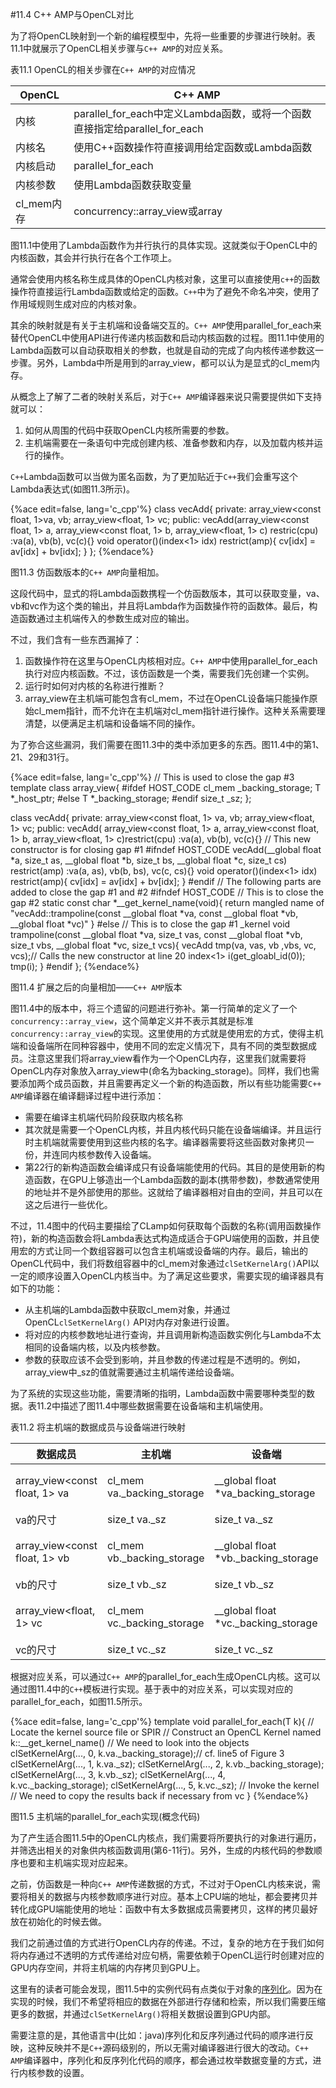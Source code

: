 #11.4 C++ AMP与OpenCL对比

为了将OpenCL映射到一个新的编程模型中，先将一些重要的步骤进行映射。表11.1中就展示了OpenCL相关步骤与`C++ AMP`的对应关系。

表11.1 OpenCL的相关步骤在`C++ AMP`的对应情况

OpenCL|C++ AMP
----|----
内核|parallel_for_each中定义Lambda函数，或将一个函数直接指定给parallel_for_each
内核名|使用C++函数操作符直接调用给定函数或Lambda函数
内核启动|parallel_for_each
内核参数|使用Lambda函数获取变量
cl_mem内存|concurrency::array_view或array

图11.1中使用了Lambda函数作为并行执行的具体实现。这就类似于OpenCL中的内核函数，其会并行执行在各个工作项上。

通常会使用内核名称生成具体的OpenCL内核对象，这里可以直接使用`c++`的函数操作符直接运行Lambda函数或给定的函数。`C++`中为了避免不命名冲突，使用了作用域规则生成对应的内核对象。

其余的映射就是有关于主机端和设备端交互的。`C++ AMP`使用parallel_for_each来替代OpenCL中使用API进行传递内核函数和启动内核函数的过程。图11.1中使用的Lambda函数可以自动获取相关的参数，也就是自动的完成了向内核传递参数这一步骤。另外，Lambda中所是用到的array_view，都可以认为是显式的cl_mem内存。

从概念上了解了二者的映射关系后，对于`C++ AMP`编译器来说只需要提供如下支持就可以：

1. 如何从周围的代码中获取OpenCL内核所需要的参数。
2. 主机端需要在一条语句中完成创建内核、准备参数和内存，以及加载内核并运行的操作。

`C++`Lambda函数可以当做为匿名函数，为了更加贴近于`C++`我们会重写这个Lambda表达式(如图11.3所示)。

{%ace edit=false, lang='c_cpp'%}
class vecAdd{
  private:
  	array_view<const float, 1>va, vb;
    array_view<float, 1> vc;
  public:
  	vecAdd(array_view<const float, 1> a,
    	array_view<const float, 1> b,
        array_view<float, 1> c) restric(cpu)
      :va(a), vb(b), vc(c){}
    void operator()(index<1> idx) restrict(amp){
      cv[idx] = av[idx] + bv[idx];
    }
};
{%endace%}

图11.3 仿函数版本的`C++ AMP`向量相加。

这段代码中，显式的将Lambda函数携程一个仿函数版本，其可以获取变量，va、vb和vc作为这个类的输出，并且将Lambda作为函数操作符的函数体。最后，构造函数通过主机端传入的参数生成对应的输出。

不过，我们含有一些东西漏掉了：

1. 函数操作符在这里与OpenCL内核相对应。`C++ AMP`中使用parallel_for_each执行对应内核函数。不过，该仿函数是一个类，需要我们先创建一个实例。
2. 运行时如何对内核的名称进行推断？
3. array_view在主机端可能包含有cl_mem，不过在OpenCL设备端只能操作原始cl_mem指针，而不允许在主机端对cl_mem指针进行操作。这种关系需要理清楚，以便满足主机端和设备端不同的操作。

为了弥合这些漏洞，我们需要在图11.3中的类中添加更多的东西。图11.4中的第1、21、29和31行。

{%ace edit=false, lang='c_cpp'%}
// This is used to close the gap #3
template<class T>
class array_view{
#ifdef HOST_CODE
  cl_mem _backing_storage;
  T *_host_ptr;
#else
  T *_backing_storage;
#endif
  size_t _sz;
};

class vecAdd{
private:
  array_view<const float, 1> va, vb;
  array_view<float, 1> vc;
public:
  vecAdd(
    array_view<const float, 1> a,
    array_view<const float, 1> b,
    array_view<float, 1> c)restrict(cpu)
   :va(a), vb(b), vc(c){}
  // This new constructor is for closing gap #1
#ifndef HOST_CODE
  vecAdd(__global float *a, size_t as, __global float *b, size_t bs, __global float *c, size_t cs) restrict(amp)
   :va(a, as), vb(b, bs), vc(c, cs){}
  void operator()(index<1> idx) restrict(amp){
    cv[idx] = av[idx] + bv[idx];
  }
#endif
  // The following parts are added to close the gap #1 and #2
#ifndef HOST_CODE
  // This is to close the gap #2
  static const char *__get_kernel_name(void){
    return mangled name of "vecAdd::trampoline(const __global float *va, const __global float *vb, __global float *vc)"
  }
#else // This is to close the gap #1
  _kernel void trampoline(const __global float *va, size_t vas,   const __global float *vb, size_t vbs, __global float *vc, size_t vcs){
    vecAdd tmp(va, vas, vb ,vbs, vc, vcs);// Calls the new constructor at line 20
    index<1> i(get_gloabl_id(0));
    tmp(i);
  }
#endif
};
{%endace%}

图11.4 扩展之后的向量相加——`C++ AMP`版本

图11.4中的版本中，将三个遗留的问题进行弥补。第一行简单的定义了一个`concurrency::array_view`，这个简单定义并不表示其就是标准`concurrency::array_view`的实现。这里使用的方式就是使用宏的方式，使得主机端和设备端所在同种容器中，使用不同的宏定义情况下，具有不同的类型数据成员。注意这里我们将array_view看作为一个OpenCL内存，这里我们就需要将OpenCL内存对象放入array_view中(命名为backing_storage)。同样，我们也需要添加两个成员函数，并且需要再定义一个新的构造函数，所以有些功能需要`C++ AMP`编译器在编译翻译过程中进行添加：

- 需要在编译主机端代码阶段获取内核名称
- 其次就是需要一个OpenCL内核，并且内核代码只能在设备端编译。并且运行时主机端就需要使用到这些内核的名字。编译器需要将这些函数对象拷贝一份，并连同内核参数传入设备端。
- 第22行的新构造函数会编译成只有设备端能使用的代码。其目的是使用新的构造函数，在GPU上够造出一个Lambda函数的副本(携带参数)，参数通常使用的地址并不是外部使用的那些。这就给了编译器相对自由的空间，并且可以在这之后进行一些优化。

不过，11.4图中的代码主要描绘了CLamp如何获取每个函数的名称(调用函数操作符)，新的构造函数会将Lambda表达式构造成适合于GPU端使用的函数，并且使用宏的方式让同一个数组容器可以包含主机端或设备端的内存。最后，输出的OpenCL代码中，我们将数组容器中的cl_mem对象通过`clSetKernelArg()`API以一定的顺序设置入OpenCL内核当中。为了满足这些要求，需要实现的编译器具有如下的功能：

- 从主机端的Lambda函数中获取cl_mem对象，并通过OpenCL`clSetKernelArg()` API对内存对象进行设置。
- 将对应的内核参数地址进行查询，并且调用新构造函数实例化与Lambda不太相同的设备端内核，以及内核参数。
- 参数的获取应该不会受到影响，并且参数的传递过程是不透明的。例如，array_view中_sz的值就需要通过主机端传递给设备端。

为了系统的实现这些功能，需要清晰的指明，Lambda函数中需要哪种类型的数据。表11.2中描述了图11.4中哪些数据需要在设备端和主机端使用。

表11.2 将主机端的数据成员与设备端进行映射

数据成员|主机端|设备端|注意
----|----|----|----
array_view<const float, 1> va| cl_mem va._backing_storage|__global float *va_backing_storage|通过clSetKernelArg进行传递
va的尺寸| size_t va._sz|size_t va._sz|字面方式传递
array_view<const float, 1> vb|cl_mem vb._backing_storage|__global float *vb._backing_storage|通过clSetKernelArg进行传递
vb的尺寸| size_t vb._sz|size_t vb._sz|字面方式传递
array_view<float, 1> vc|cl_mem vc._backing_storage|__global float *vc._backing_storage|通过clSetKernelArg进行传递
vc的尺寸| size_t vc._sz|size_t vc._sz|字面方式传递

根据对应关系，可以通过`C++ AMP`的parallel_for_each生成OpenCL内核。这可以通过图11.4中的`C++`模板进行实现。基于表中的对应关系，可以实现对应的parallel_for_each，如图11.5所示。

{%ace edit=false, lang='c_cpp'%}
template<class T>
void parallel_for_each(T k){
  // Locate the kernel source file or SPIR
  // Construct an OpenCL Kernel named k::__get_kernel_name()
  // We need to look into the objects
  clSetKernelArg(..., 0, k.va._backing_storage);// cf. line5 of Figure 3
  clSetKernelArg(..., 1, k.va._sz);
  clSetKernelArg(..., 2, k.vb._backing_storage);
  clSetKernelArg(..., 3, k.vb._sz);
  clSetKernelArg(..., 4, k.vc._backing_storage);
  clSetKernelArg(..., 5, k.vc._sz);
  // Invoke the kernel
  // We need to copy the results back if necessary from vc
}
{%endace%}

图11.5 主机端的parallel_for_each实现(概念代码)

为了产生适合图11.5中的OpenCL内核点，我们需要将所要执行的对象进行遍历，并筛选出相关的对象供内核函数调用(第6-11行)。另外，生成的内核代码的参数顺序也要和主机端实现对应起来。

之前，仿函数是一种向`C++ AMP`传递数据的方式，不过对于OpenCL内核来说，需要将相关的数据与内核参数顺序进行对应。基本上CPU端的地址，都会要拷贝并转化成GPU端能使用的地址：函数中有太多数据成员需要拷贝，这样的拷贝最好放在初始化的时候去做。

我们之前通过值的方式进行OpenCL内存的传递。不过，复杂的地方在于我们如何将内存通过不透明的方式传递给对应句柄，需要依赖于OpenCL运行时创建对应的GPU内存空间，并将主机端的内存拷贝到GPU上。

这里有的读者可能会发现，图11.5中的实例代码有点类似于对象的[序列化](http://en.wikipedia.org/wiki/Serialization)。因为在实现的时候，我们不希望将相应的数据在外部进行存储和检索，所以我们需要压缩更多的数据，并通过`clSetKernelArg()`将相关数据设置到GPU内部。

需要注意的是，其他语言中(比如：java)序列化和反序列通过代码的顺序进行反映，这种反映并不是`C++`源码级别的，所以无需对编译器进行很大的改动。`C++ AMP`编译器中，序列化和反序列化代码的顺序，都会通过枚举数据变量的方式，进行内核参数的设置。





